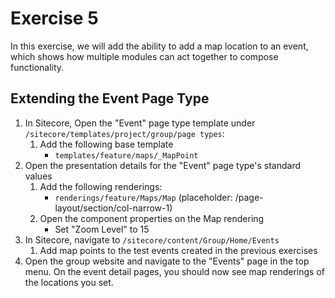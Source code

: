 # Exercise 5

In this exercise, we will add the ability to add a map location to an event, which shows how multiple modules can act together to compose functionality.

## Extending the Event Page Type

1. In Sitecore, Open the "Event" page type template under `/sitecore/templates/project/group/page types`:
    1. Add the following base template
        * `templates/feature/maps/_MapPoint`
1. Open the presentation details for the "Event" page type's standard values
    1. Add the following renderings:
        * `renderings/feature/Maps/Map` (placeholder: /page-layout/section/col-narrow-1)
    1. Open the component properties on the Map rendering
        * Set "Zoom Level" to 15
1. In Sitecore, navigate to `/sitecore/content/Group/Home/Events`
    1. Add map points to the test events created in the previous exercises
1. Open the group website and navigate to the "Events" page in the top menu. On the event detail pages, you should now see map renderings of the locations you set.